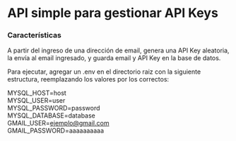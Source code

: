 # API simple para gestionar API Keys

### Características

A partir del ingreso de una dirección de email, genera una API Key aleatoria, la envía al email ingresado, y guarda email y API Key en la base de datos.

Para ejecutar, agregar un .env en el directorio raiz con la siguiente estructura, reemplazando los valores por los correctos:

MYSQL_HOST=host  
MYSQL_USER=user  
MYSQL_PASSWORD=password  
MYSQL_DATABASE=database  
GMAIL_USER=ejemplo@gmail.com  
GMAIL_PASSWORD=aaaaaaaaaa
